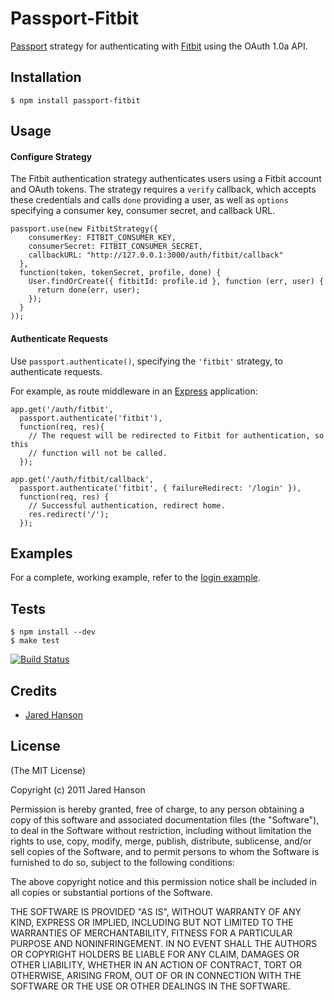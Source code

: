 # Passport-Fitbit

[Passport](https://github.com/jaredhanson/passport) strategy for authenticating
with [Fitbit](http://www.fitbit.com/) using the OAuth 1.0a API.

## Installation

    $ npm install passport-fitbit

## Usage

#### Configure Strategy

The Fitbit authentication strategy authenticates users using a Fitbit account
and OAuth tokens.  The strategy requires a `verify` callback, which accepts
these credentials and calls `done` providing a user, as well as `options`
specifying a consumer key, consumer secret, and callback URL.

    passport.use(new FitbitStrategy({
        consumerKey: FITBIT_CONSUMER_KEY,
        consumerSecret: FITBIT_CONSUMER_SECRET,
        callbackURL: "http://127.0.0.1:3000/auth/fitbit/callback"
      },
      function(token, tokenSecret, profile, done) {
        User.findOrCreate({ fitbitId: profile.id }, function (err, user) {
          return done(err, user);
        });
      }
    ));

#### Authenticate Requests

Use `passport.authenticate()`, specifying the `'fitbit'` strategy, to
authenticate requests.

For example, as route middleware in an [Express](http://expressjs.com/)
application:

    app.get('/auth/fitbit',
      passport.authenticate('fitbit'),
      function(req, res){
        // The request will be redirected to Fitbit for authentication, so this
        // function will not be called.
      });

    app.get('/auth/fitbit/callback', 
      passport.authenticate('fitbit', { failureRedirect: '/login' }),
      function(req, res) {
        // Successful authentication, redirect home.
        res.redirect('/');
      });

## Examples

For a complete, working example, refer to the [login example](https://github.com/jaredhanson/passport-fitbit/tree/master/examples/login).

## Tests

    $ npm install --dev
    $ make test

[![Build Status](https://secure.travis-ci.org/jaredhanson/passport-fitbit.png)](http://travis-ci.org/jaredhanson/passport-fitbit)

## Credits

  - [Jared Hanson](http://github.com/jaredhanson)

## License

(The MIT License)

Copyright (c) 2011 Jared Hanson

Permission is hereby granted, free of charge, to any person obtaining a copy of
this software and associated documentation files (the "Software"), to deal in
the Software without restriction, including without limitation the rights to
use, copy, modify, merge, publish, distribute, sublicense, and/or sell copies of
the Software, and to permit persons to whom the Software is furnished to do so,
subject to the following conditions:

The above copyright notice and this permission notice shall be included in all
copies or substantial portions of the Software.

THE SOFTWARE IS PROVIDED "AS IS", WITHOUT WARRANTY OF ANY KIND, EXPRESS OR
IMPLIED, INCLUDING BUT NOT LIMITED TO THE WARRANTIES OF MERCHANTABILITY, FITNESS
FOR A PARTICULAR PURPOSE AND NONINFRINGEMENT. IN NO EVENT SHALL THE AUTHORS OR
COPYRIGHT HOLDERS BE LIABLE FOR ANY CLAIM, DAMAGES OR OTHER LIABILITY, WHETHER
IN AN ACTION OF CONTRACT, TORT OR OTHERWISE, ARISING FROM, OUT OF OR IN
CONNECTION WITH THE SOFTWARE OR THE USE OR OTHER DEALINGS IN THE SOFTWARE.

